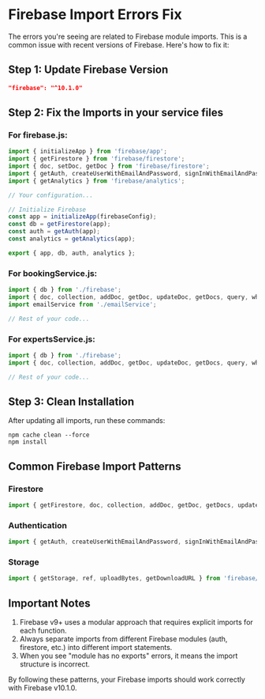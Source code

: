 # Firebase Import Errors Fix

The errors you're seeing are related to Firebase module imports. This is a common issue with recent versions of Firebase. Here's how to fix it:

## Step 1: Update Firebase Version

```json
"firebase": "^10.1.0"
```

## Step 2: Fix the Imports in your service files

### For firebase.js:

```javascript
import { initializeApp } from 'firebase/app';
import { getFirestore } from 'firebase/firestore';
import { doc, setDoc, getDoc } from 'firebase/firestore';
import { getAuth, createUserWithEmailAndPassword, signInWithEmailAndPassword, signOut } from 'firebase/auth';
import { getAnalytics } from 'firebase/analytics';

// Your configuration...

// Initialize Firebase
const app = initializeApp(firebaseConfig);
const db = getFirestore(app);
const auth = getAuth(app);
const analytics = getAnalytics(app);

export { app, db, auth, analytics };
```

### For bookingService.js:

```javascript
import { db } from './firebase';
import { doc, collection, addDoc, getDoc, updateDoc, getDocs, query, where, deleteDoc } from 'firebase/firestore';
import emailService from './emailService';

// Rest of your code...
```

### For expertsService.js:

```javascript
import { db } from './firebase';
import { doc, collection, addDoc, getDoc, updateDoc, getDocs, query, where } from 'firebase/firestore';

// Rest of your code...
```

## Step 3: Clean Installation

After updating all imports, run these commands:

```
npm cache clean --force
npm install
```

## Common Firebase Import Patterns

### Firestore
```javascript
import { getFirestore, doc, collection, addDoc, getDoc, getDocs, updateDoc, deleteDoc, query, where, orderBy, limit } from 'firebase/firestore';
```

### Authentication
```javascript
import { getAuth, createUserWithEmailAndPassword, signInWithEmailAndPassword, signOut, onAuthStateChanged } from 'firebase/auth';
```

### Storage
```javascript
import { getStorage, ref, uploadBytes, getDownloadURL } from 'firebase/storage';
```

## Important Notes

1. Firebase v9+ uses a modular approach that requires explicit imports for each function.
2. Always separate imports from different Firebase modules (auth, firestore, etc.) into different import statements.
3. When you see "module has no exports" errors, it means the import structure is incorrect.

By following these patterns, your Firebase imports should work correctly with Firebase v10.1.0. 